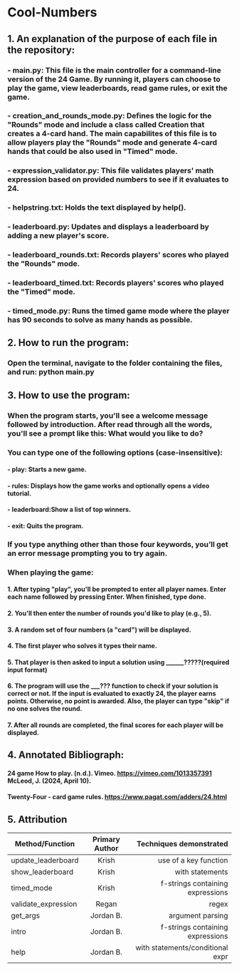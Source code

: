 # Cool-Numbers

## 1. An explanation of the purpose of each file in the repository:
### - main.py: This file is the main controller for a command-line version of the 24 Game.  By running it, players can choose to play the game, view leaderboards, read game rules, or exit the game.
### - creation_and_rounds_mode.py: Defines the logic for the "Rounds" mode and include a class called Creation that creates a 4-card hand. The main capabilites of this file is to allow players play the "Rounds" mode and generate 4-card hands that could be also used in "Timed" mode.
### - expression_validator.py: This file validates players' math expression based on provided numbers to see if it evaluates to 24. 
### - helpstring.txt: Holds the text displayed by help().
### - leaderboard.py: Updates and displays a leaderboard by adding a new player's score.
### - leaderboard_rounds.txt: Records players' scores who played the "Rounds" mode.
### - leaderboard_timed.txt: Records players' scores who played the "Timed" mode.
### - timed_mode.py:  Runs the timed game mode where the player has 90 seconds to solve as many hands as possible.
## 2. How to run the program: 
### Open the terminal, navigate to the folder containing the files, and run: python main.py

## 3. How to use the program: 
### When the program starts, you'll see a welcome message followed by introduction. After read through all the words, you'll see a prompt like this: What would you like to do?

### You can type one of the following options (case-insensitive):
#### - play: Starts a new game.

#### - rules: Displays how the game works and optionally opens a video tutorial.

#### - leaderboard:Show a list of top winners.

#### - exit: Quits the program.

### If you type anything other than those four keywords, you’ll get an error message prompting you to try again.

### When playing the game: 
#### 1. After typing "play", you'll be prompted to enter all player names. Enter each name followed by pressing Enter. When finished, type done.
#### 2. You'll then enter the number of rounds you'd like to play (e.g., 5).
#### 3. A random set of four numbers (a "card") will be displayed. 
#### 4. The first player who solves it types their name.
#### 5. That player is then asked to input a solution using ______?????(required input format)
#### 6. The program will use the ___??? function to check if your solution is correct or not. If the input is evaluated to exactly 24, the player earns points. Otherwise, no point is awarded. Also, the player can type "skip" if no one solves the round. 
#### 7. After all rounds are completed, the final scores for each player will be displayed.

## 4. Annotated Bibliograph:
#### 24 game How to play. (n.d.). Vimeo. https://vimeo.com/1013357391 McLeod, J. (2024, April 10). 
#### Twenty-Four - card game rules. https://www.pagat.com/adders/24.html

## 5. Attribution

| Method/Function    | Primary Author |     Techniques demonstrated       |
| -------------------|:--------------:| ---------------------------------:|
| update_leaderboard |     Krish      |     use of a key function         |
| show_leaderboard   |     Krish      |      with statements              |
| timed_mode         |     Krish      |  f-strings containing expressions |
|validate_expression |     Regan      |              regex                |
|     get_args       |    Jordan B.   |        argument parsing           |
|       intro        |    Jordan B.   |  f-strings containing expressions |
|       help         |    Jordan B.   |  with statements/conditional expr |
